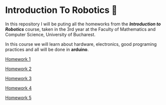 # Introduction To Robotics 🤖

In this repository I will be puting all the homeworks from the ***Introduction to Robotics*** course, taken in the 3rd year at the Faculty of Mathematics and Computer Science, University of Bucharest. 

In this course we will learn about hardware, electronics, good programing practices and all will be done in **arduino**.

[Homework 1](https://github.com/Radu-Antonio/IntroductionToRobotics/blob/master/homework1/Homework1.md)

[Homework 2](https://github.com/Radu-Antonio/IntroductionToRobotics/blob/master/homework2/Homework2.md)

[Homework 3](https://github.com/Radu-Antonio/IntroductionToRobotics/blob/master/homework3/Homework3.md)

[Homework 4](https://github.com/Radu-Antonio/IntroductionToRobotics/blob/master/homework4/Homework4.md)

[Homework 5](https://github.com/Radu-Antonio/IntroductionToRobotics/blob/master/homework5/Homework5.md)

